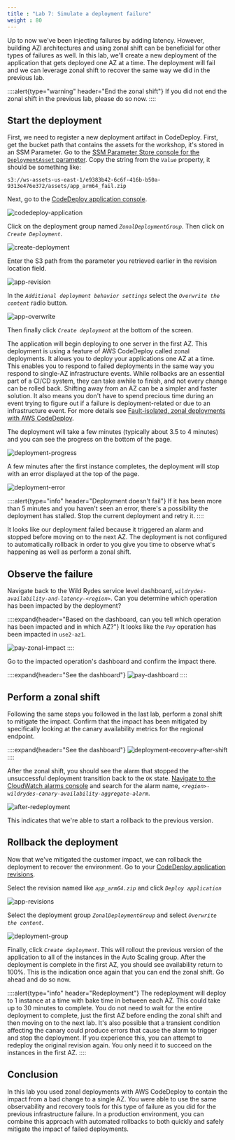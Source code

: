 ```yaml
---
title : "Lab 7: Simulate a deployment failure"
weight : 80
---
```


Up to now we've been injecting failures by adding latency. However, building AZI architectures and using zonal shift can be beneficial for other types of failures as well. In this lab, we'll create a new deployment of the application that gets deployed one AZ at a time. The deployment will fail and we can leverage zonal shift to recover the same way we did in the previous lab.

::::alert{type="warning" header="End the zonal shift"} 
If you did not end the zonal shift in the previous lab, please do so now.
::::

## Start the deployment
First, we need to register a new deployment artifact in CodeDeploy. First, get the bucket path that contains the assets for the workshop, it's stored in an SSM Parameter. Go to the [SSM Parameter Store console for the `DeploymentAsset` parameter](https://console.aws.amazon.com/systems-manager/parameters/DeploymentAsset/). Copy the string from the *`Value`* property, it should be something like:

```
s3://ws-assets-us-east-1/e9383b42-6c6f-416b-b50a-9313e476e372/assets/app_arm64_fail.zip
```

Next, go to the [CodeDeploy application console](https://console.aws.amazon.com/codesuite/codedeploy/applications/multi-az-workshop).

![codedeploy-application](/static/codedeploy-application.png)

Click on the deployment group named *`ZonalDeploymentGroup`*. Then click on *`Create Deployment`*.

![create-deployment](/static/create-deployment.png)

Enter the S3 path from the parameter you retrieved earlier in the revision location field.

![app-revision](/static/app-revision.png)

In the *`Additional deployment behavior settings`* select the *`Overwrite the content`* radio button.

![app-overwrite](/static/app-overwrite.png)

Then finally click *`Create deployment`* at the bottom of the screen.

The application will begin deploying to one server in the first AZ. This deployment is using a feature of AWS CodeDeploy called zonal deployments. It allows you to deploy your applications one AZ at a time. This enables you to respond to failed deployments in the same way you respond to single-AZ infrastructure events. While rollbacks are an essential part of a CI/CD system, they can take awhile to finish, and not every change can be rolled back. Shifting away from an AZ can be a simpler and faster solution. It also means you don't have to spend precious time during an event trying to figure out if a failure is deployment-related or due to an infrastructure event. For more details see [Fault-isolated, zonal deployments with AWS CodeDeploy](https://aws.amazon.com/blogs/devops/fault-isolated-zonal-deployments-with-aws-codedeploy/).

The deployment will take a few minutes (typically about 3.5 to 4 minutes) and you can see the progress on the bottom of the page.

![deployment-progress](/static/deployment-progress.png)

A few minutes after the first instance completes, the deployment will stop with an error displayed at the top of the page.

![deployment-error](/static/deployment-error.png)

::::alert{type="info" header="Deployment doesn't fail"} 
If it has been more than 5 minutes and you haven't seen an error, there's a possibility the deployment has stalled. Stop the current deployment and retry it. 
::::

It looks like our deployment failed because it triggered an alarm and stopped before moving on to the next AZ. The deployment is not configured to automatically rollback in order to you give you time to observe what's happening as well as perform a zonal shift.

## Observe the failure
Navigate back to the Wild Rydes service level dashboard, *`wildrydes-availability-and-latency-<region>`*. Can you determine which operation has been impacted by the deployment?

::::expand{header="Based on the dashboard, can you tell which operation has been impacted and in which AZ?"}
It looks like the *`Pay`* operation has been impacted in `use2-az1`.

![pay-zonal-impact](/static/pay-zonal-impact.png)
::::

Go to the impacted operation's dashboard and confirm the impact there.

::::expand{header="See the dashboard"}
![pay-dashboard](/static/pay-dashboard.png)
::::

## Perform a zonal shift

Following the same steps you followed in the last lab, perform a zonal shift to mitigate the impact. Confirm that the impact has been mitigated by specifically looking at the canary availability metrics for the regional endpoint.

::::expand{header="See the dashboard"}
![deployment-recovery-after-shift](/static/deployment-recovery-after-shift.png)
::::

After the zonal shift, you should see the alarm that stopped the unsuccessful deployment transition back to the `OK` state. [Navigate to the CloudWatch alarms console](https://console.aws.amazon.com/cloudwatch/home?#alarmsV2:) and search for the alarm name, *`<region>-wildrydes-canary-availability-aggregate-alarm`*.

![after-redeployment](/static/after-redeployment.png)

This indicates that we're able to start a rollback to the previous version.

## Rollback the deployment

Now that we've mitigated the customer impact, we can rollback the deployment to recover the environment. Go to your [CodeDeploy application revisions](https://console.aws.amazon.com/codesuite/codedeploy/applications/multi-az-workshop/revisions).

Select the revision named like *`app_arm64.zip`* and click *`Deploy application`*

![app-revisions](/static/app-revisions.png)

Select the deployment group *`ZonalDeploymentGroup`* and select *`Overwrite the content`*.

![deployment-group](/static/deployment-group.png)

Finally, click *`Create deployment`*. This will rollout the previous version of the application to all of the instances in the Auto Scaling group. After the deployment is complete in the first AZ, you should see availability return to 100%. This is the indication once again that you can end the zonal shift. Go ahead and do so now.

::::alert{type="info" header="Redeployment"}
The redeployment will deploy to 1 instance at a time with bake time in between each AZ. This could take up to 30 minutes to complete. You do not need to wait for the entire deployment to complete, just the first AZ before ending the zonal shift and then moving on to the next lab. It's also possible that a transient condition affecting the canary could produce errors that cause the alarm to trigger and stop the deployment. If you experience this, you can attempt to redeploy the original revision again. You only need it to succeed on the instances in the first AZ.
::::

## Conclusion

In this lab you used zonal deployments with AWS CodeDeploy to contain the impact from a bad change to a single AZ. You were able to use the same observability and recovery tools for this type of failure as you did for the previous infrastructure failure. In a production environment, you can combine this approach with automated rollbacks to both quickly and safely mitigate the impact of failed deployments.
